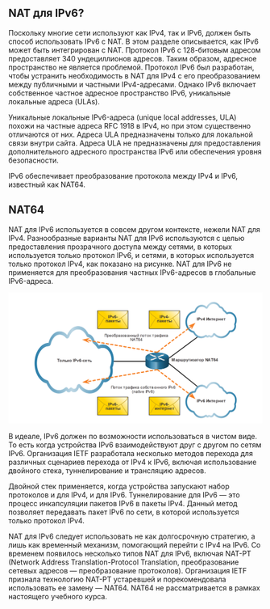 <!-- 6.7.1 -->
## NAT для IPv6?

Поскольку многие сети используют как IPv4, так и IPv6, должен быть способ использовать IPv6 с NAT. В этом разделе описывается, как IPv6 может быть интегрирован с NAT. Протокол IPv6 с 128-битовым адресом предоставляет 340 ундециллионов адресов. Таким образом, адресное пространство не является проблемой. Протокол IPv6 был разработан, чтобы устранить необходимость в NAT для IPv4 с его преобразованием между публичными и частными IPv4-адресами. Однако IPv6 включает собственное частное адресное пространство IPv6, уникальные локальные адреса (ULAs).

Уникальные локальные IPv6-адреса (unique local addresses, ULA) похожи на частные адреса RFC 1918 в IPv4, но при этом существенно отличаются от них. Адреса ULA предназначены только для локальной связи внутри сайта. Адреса ULA не предназначены для предоставления дополнительного адресного пространства IPv6 или обеспечения уровня безопасности.

IPv6 обеспечивает преобразование протокола между IPv4 и IPv6, известный как NAT64.

<!-- 6.7.2 -->
## NAT64

NAT для IPv6 используется в совсем другом контексте, нежели NAT для IPv4. Разнообразные варианты NAT для IPv6 используются с целью предоставления прозрачного доступа между сетями, в которых используется только протокол IPv6, и сетями, в которых используется только протокол IPv4, как показано на рисунке. NAT для IPv6 не применяется для преобразования частных IPv6-адресов в глобальные IPv6-адреса.

![](./assets/6.7.2.png)
<!-- /courses/ensa-dl/ae8e8c86-34fd-11eb-ba19-f1886492e0e4/aeb54e66-34fd-11eb-ba19-f1886492e0e4/assets/c6428c80-1c46-11ea-af56-e368b99e9723.svg -->

<!--
На рисунке изображено преобразование NAT64 или IPv6 NAT. Роутер с надписью NAT64 подключен к Интернету IPv4, IPv6 и сети только IPv6. Собственный поток трафика IPv6 отображается в сетях IPv6, в то время как поток транслярованного трафика NAT64 отображается для сети IPv4.
-->

В идеале, IPv6 должен по возможности использоваться в чистом виде. То есть когда устройства IPv6 взаимодействуют друг с другом по сетям IPv6. Организация IETF разработала несколько методов перехода для различных сценариев перехода от IPv4 к IPv6, включая использование двойного стека, туннелирование и трансляцию адресов.

Двойной стек применяется, когда устройства запускают набор протоколов и для IPv4, и для IPv6. Туннелирование для IPv6 — это процесс инкапсуляции пакетов IPv6 в пакеты IPv4. Данный метод позволяет передавать пакет IPv6 по сети, в которой используется только протокол IPv4.

NAT для IPv6 следует использовать не как долгосрочную стратегию, а лишь как временный механизм, помогающий перейти с IPv4 на IPv6. Со временем появилось несколько типов NAT для IPv6, включая NAT-PT (Network Address Translation-Protocol Translation, преобразование сетевых адресов — преобразование протоколов). Организация IETF признала технологию NAT-PT устаревшей и порекомендовала использовать ее замену — NAT64. NAT64 не рассматривается в рамках настоящего учебного курса.


